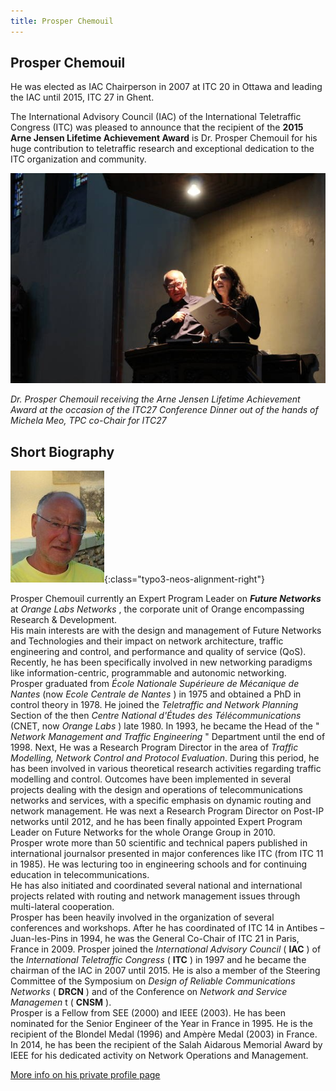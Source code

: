 ```yaml
---
title: Prosper Chemouil
---
```


## Prosper Chemouil

He was elected as IAC Chairperson in 2007 at ITC 20 in Ottawa and leading the IAC until 2015, ITC 27 in Ghent.


The International Advisory Council (IAC) of the International Teletraffic Congress (ITC) was pleased to announce that the recipient of the **2015 Arne Jensen Lifetime Achievement Award** is Dr. Prosper Chemouil for his huge contribution to teletraffic research and exceptional dedication to the ITC organization and community.

![](/assets/Persistent/prosperChemouil-itc27-award.jpg)

_Dr. Prosper Chemouil receiving the Arne Jensen Lifetime Achievement Award at the occasion of the ITC27 Conference Dinner out of the hands of Michela Meo, TPC co-Chair for ITC27_

## Short Biography

![](/assets/Persistent/prosperChemouil-150x179.jpg){:class="typo3-neos-alignment-right"}

Prosper Chemouil currently an Expert Program Leader on **_Future Networks_** at _Orange Labs Networks_ , the corporate unit of Orange encompassing Research & Development.<br/>
His main interests are with the design and management of Future Networks and Technologies and their impact on network architecture, traffic engineering and control, and performance and quality of service (QoS). Recently, he has been specifically involved in new networking paradigms like information-centric, programmable and autonomic networking.<br/>
Prosper graduated from _École Nationale Supérieure de Mécanique de Nantes_ (now _Ecole Centrale de Nantes_ ) in 1975 and obtained a PhD in control theory in 1978. He joined the _Teletraffic and Network Planning_ Section of the then _Centre National d'Études des Télécommunications_ (CNET, now _Orange Labs_ ) late 1980. In 1993, he became the Head of the " _Network Management and Traffic Engineering_ " Department until the end of 1998. Next, He was a Research Program Director in the area of _Traffic Modelling, Network Control and Protocol Evaluation_. During this period, he has been involved in various theoretical research activities regarding traffic modelling and control. Outcomes have been implemented in several projects dealing with the design and operations of telecommunications networks and services, with a specific emphasis on dynamic routing and network management. He was next a Research Program Director on Post-IP networks until 2012, and he has been finally appointed Expert Program Leader on Future Networks for the whole Orange Group in 2010.<br/>
Prosper wrote more than 50 scientific and technical papers published in international journalsor presented in major conferences like ITC (from ITC 11 in 1985). He was lecturing too in engineering schools and for continuing education in telecommunications.<br/>
He has also initiated and coordinated several national and international projects related with routing and network management issues through multi-lateral cooperation.<br/>
Prosper has been heavily involved in the organization of several conferences and workshops. After he has coordinated of ITC 14 in Antibes – Juan-les-Pins in 1994, he was the General Co-Chair of ITC 21 in Paris, France in 2009. Prosper joined the _International Advisory Council_ ( **IAC** ) of the _International Teletraffic Congress_ ( **ITC** ) in 1997 and he became the chairman of the IAC in 2007 until 2015. He is also a member of the Steering Committee of the Symposium on _Design of Reliable Communications Networks_ ( **DRCN** ) and of the Conference on _Network and Service Managemen_ t ( **CNSM** ).<br/>
Prosper is a Fellow from SEE (2000) and IEEE (2003). He has been nominated for the Senior Engineer of the Year in France in 1995. He is the recipient of the Blondel Medal (1996) and Ampère Medal (2003) in France. In 2014, he has been the recipient of the Salah Aidarous Memorial Award by IEEE for his dedicated activity on Network Operations and Management.

[More info on his private profile page](https://www.researchgate.net/profile/Prosper_Chemouil)
